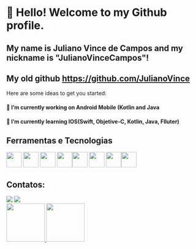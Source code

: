 # 👋 Hello! Welcome to my Github profile.
## My name is Juliano Vince de Campos and my nickname is "JulianoVinceCampos"!
## My old github https://github.com/JulianoVince


Here are some ideas to get you started:

#### 🔭 I’m currently working on Android Mobile (Kotlin and Java
#### 🌱 I’m currently learning IOS(Swift, Objetive-C, Kotlin, Java, Flluter)

## Ferramentas e Tecnologias
<img src="https://cdn.jsdelivr.net/gh/devicons/devicon/icons/androidstudio/androidstudio-original.svg" width="40" height="40" /> <img src="https://cdn.jsdelivr.net/gh/devicons/devicon/icons/android/android-original.svg" width="40" height="40"/> <img src="https://cdn.jsdelivr.net/gh/devicons/devicon/icons/swift/swift-original.svg" width="40" height="40"/>
 <img src="https://cdn.jsdelivr.net/gh/devicons/devicon/icons/bitbucket/bitbucket-original.svg" width="40" height="40" /><img src="https://cdn.jsdelivr.net/gh/devicons/devicon/icons/flutter/flutter-original.svg"  width="40" height="40"/> <img src="https://cdn.jsdelivr.net/gh/devicons/devicon/icons/git/git-original.svg"  width="40" height="40" /> <img src="https://cdn.jsdelivr.net/gh/devicons/devicon/icons/xcode/xcode-original.svg"  width="40" height="40" /><img src="https://cdn.jsdelivr.net/gh/devicons/devicon/icons/firebase/firebase-plain.svg" width="40" height="40"/>


## Contatos:

<div>
<a href = "mailto:contato@julianovincedecampos@hotmail.com"><img src="https://img.shields.io/badge/Gmail-D14836?style=for-the-badge&logo=gmail&logoColor=white" target="_blank"></a>
<a href="https://www.linkedin.com/in/julianovincecampos/" target="_blank"><img src="https://img.shields.io/badge/-LinkedIn-%230077B5?style=for-the-badge&logo=linkedin&logoColor=white" target="_blank"></a>   
</div>



<div>
<a href="https://github.com/julianovincecampos">
<img height="100em" src="https://github-readme-stats.vercel.app/api/top-langs/?username=julianovincecampos&layout=compact&langs_count=7&theme=dracula"/>
<img height="100em" src="https://github-readme-stats.vercel.app/api?username=julianovincecampos&show_icons=true&theme=dracula&include_all_commits=true&count_private=true"/>
</div>




